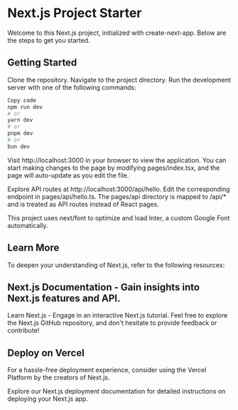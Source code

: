 # Next.js Project Starter
Welcome to this Next.js project, initialized with create-next-app. Below are the steps to get you started.

## Getting Started
Clone the repository.
Navigate to the project directory.
Run the development server with one of the following commands:

```bash
Copy code
npm run dev
# or
yarn dev
# or
pnpm dev
# or
bun dev
```
Visit http://localhost:3000 in your browser to view the application. You can start making changes to the page by modifying pages/index.tsx, and the page will auto-update as you edit the file.

Explore API routes at http://localhost:3000/api/hello. Edit the corresponding endpoint in pages/api/hello.ts. The pages/api directory is mapped to /api/* and is treated as API routes instead of React pages.

This project uses next/font to optimize and load Inter, a custom Google Font automatically.

## Learn More
To deepen your understanding of Next.js, refer to the following resources:

## Next.js Documentation - Gain insights into Next.js features and API.
Learn Next.js - Engage in an interactive Next.js tutorial.
Feel free to explore the Next.js GitHub repository, and don't hesitate to provide feedback or contribute!

## Deploy on Vercel
For a hassle-free deployment experience, consider using the Vercel Platform by the creators of Next.js.

Explore our Next.js deployment documentation for detailed instructions on deploying your Next.js app.
